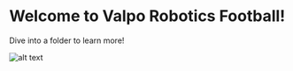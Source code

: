 # Welcome to Valpo Robotics Football!

Dive into a folder to learn more!

![alt text][teamPhoto]

[teamPhoto]: https://pbs.twimg.com/media/CPbllVhWIAABjow.jpg "Our Team"
